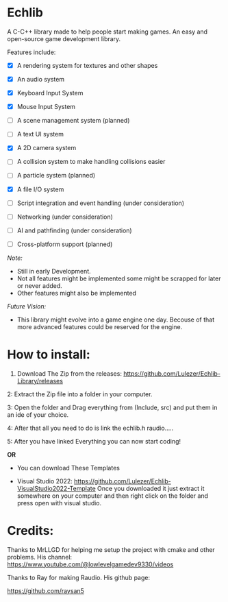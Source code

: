 # Echlib 

A C-C++ library made to help people start making games.
An easy and open-source game development library.


Features include:

- [x] A rendering system for textures and other shapes 
- [x] An audio system 
- [x] Keyboard Input System 
- [x] Mouse Input System 
- [ ] A scene management system (planned)
- [ ] A text UI system
- [x] A 2D camera system 
- [ ] A collision system to make handling collisions easier
- [ ] A particle system (planned)
- [x] A file I/O system 
- [ ] Script integration and event handling (under consideration)
- [ ] Networking (under consideration)
- [ ] AI and pathfinding (under consideration)
- [ ] Cross-platform support (planned)



*Note:*
- Still in early Development.
- Not all features might be implemented some might be scrapped for later or never added.
- Other features might also be implemented


*Future Vision:*

- This library might evolve into a game engine one day. Becouse of that more advanced features could be reserved for the engine.



# How to install:

1. Download The Zip from the releases: https://github.com/Lulezer/Echlib-Library/releases

2: Extract the Zip file into a folder in your computer.

3: Open the folder and Drag everything from (Include, src) and put them in an ide of your choice.

4: After that all you need to do is link the echlib.h raudio.....

5: After you have linked Everything you can now start coding!



**OR**


- You can download These Templates

- Visual Studio 2022: https://github.com/Lulezer/Echlib-VisualStudio2022-Template
  Once you downloaded it just extract it somewhere on your computer and then right click on the folder and press
  open with visual studio.




# Credits:

Thanks to MrLLGD for helping me setup the project with cmake and other problems. His channel:
https://www.youtube.com/@lowlevelgamedev9330/videos

Thanks to Ray for making Raudio. His github page:

https://github.com/raysan5

 


